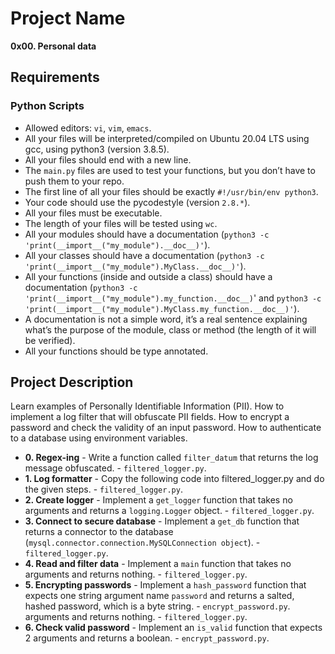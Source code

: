 # Project Name
**0x00. Personal data**

##  Requirements

### Python Scripts
*   Allowed editors: `vi`, `vim`, `emacs`.
*   All your files will be interpreted/compiled on Ubuntu 20.04 LTS using gcc, using python3 (version 3.8.5).
*   All your files should end with a new line.
*   The `main.py` files are used to test your functions, but you don’t have to push them to your repo.
*   The first line of all your files should be exactly `#!/usr/bin/env python3`.
*   Your code should use the pycodestyle (version `2.8.*`).
*   All your files must be executable.
*   The length of your files will be tested using `wc`.
*   All your modules should have a documentation (`python3 -c 'print(__import__("my_module").__doc__)'`).
*   All your classes should have a documentation (`python3 -c 'print(__import__("my_module").MyClass.__doc__)'`).
*   All your functions (inside and outside a class) should have a documentation (`python3 -c 'print(__import__("my_module").my_function.__doc__)`' and `python3 -c 'print(__import__("my_module").MyClass.my_function.__doc__)'`).
*   A documentation is not a simple word, it’s a real sentence explaining what’s the purpose of the module, class or method (the length of it will be verified).
*   All your functions should be type annotated.


## Project Description
Learn examples of Personally Identifiable Information (PII).
How to implement a log filter that will obfuscate PII fields.
How to encrypt a password and check the validity of an input password.
How to authenticate to a database using environment variables.


* **0. Regex-ing** - Write a function called `filter_datum` that returns the log message obfuscated. - `filtered_logger.py`.
* **1. Log formatter** - Copy the following code into filtered_logger.py and do the given steps. - `filtered_logger.py`.
* **2. Create logger** - Implement a `get_logger` function that takes no arguments and returns a `logging.Logger` object. - `filtered_logger.py`.
* **3. Connect to secure database** - Implement a `get_db` function that returns a connector to the database (`mysql.connector.connection.MySQLConnection object`). - `filtered_logger.py`.
* **4. Read and filter data** - Implement a `main` function that takes no arguments and returns nothing. - `filtered_logger.py`.
* **5. Encrypting passwords** - Implement a `hash_password` function that expects one string argument name `password` and returns a salted, hashed password, which is a byte string. - `encrypt_password.py`.
arguments and returns nothing. - `filtered_logger.py`.
* **6. Check valid password** - Implement an `is_valid` function that expects 2 arguments and returns a boolean. - `encrypt_password.py`.